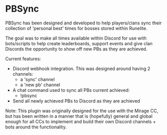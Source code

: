 # PBSync

PBSync has been designed and developed to help players/clans sync their collection of 'personal best' times for bosses stored within Runelite.

The goal was to make all times available within Discord for use with bots/scripts to help create leaderboards, support events and give clan Discords the opportunity to show off new PBs as they are achieved.

Current features:
- Discord webhook integration. This was designed around having 2 channels:
  - a 'sync' channel
  - a 'new pb' channel
- A chat command used to sync all PBs current achieved:
  - !pbsync
- Send all newly achieved PBs to Discord as they are achieved

Note:
This plugin was originally designed for the use with the Mirage CC, but has been written in a manner that is (hopefully) general and global enough for all CCs to implement and build their own Discord channels + bots around the functionality.